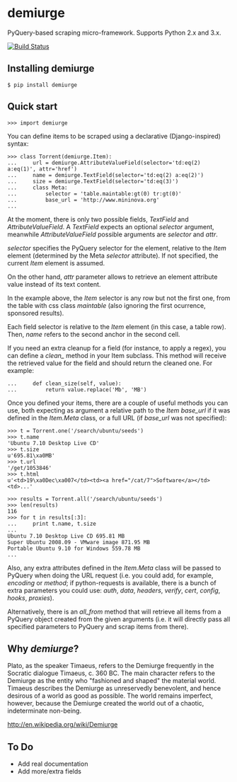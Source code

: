 demiurge
========

PyQuery-based scraping micro-framework.
Supports Python 2.x and 3.x.

[![Build Status](https://travis-ci.org/matiasb/demiurge.png?branch=master)](https://travis-ci.org/matiasb/demiurge)


Installing demiurge
-------------------

    $ pip install demiurge


Quick start
-----------

    >>> import demiurge

You can define items to be scraped using a declarative (Django-inspired) syntax:

    >>> class Torrent(demiurge.Item):
    ...     url = demiurge.AttributeValueField(selector='td:eq(2) a:eq(1)', attr='href')
    ...     name = demiurge.TextField(selector='td:eq(2) a:eq(2)')
    ...     size = demiurge.TextField(selector='td:eq(3)')
    ...     class Meta:
    ...         selector = 'table.maintable:gt(0) tr:gt(0)'
    ...         base_url = 'http://www.mininova.org'
    ...

At the moment, there is only two possible fields, *TextField* and
*AttributeValueField*. A *TextField* expects an optional *selector* argument,
meanwhile *AttributeValueField* possible arguments are *selector* and *attr*.

*selector* specifies the PyQuery selector for the element,
relative to the *Item* element (determined by the Meta *selector* attribute). If
not specified, the current *Item* element is assumed.

On the other hand, *attr* parameter allows to retrieve an element
attribute value instead of its text content.

In the example above, the *Item* selector is any row but not the first one, from
the table with css class *maintable* (also ignoring the first ocurrence,
sponsored results).

Each field selector is relative to the *Item* element (in this case, a table row).
Then, *name* refers to the second anchor in the second cell.

If you need an extra cleanup for a field (for instance, to apply a regex), you can define a *clean_<fieldname>* method in your Item subclass. This method will receive the retrieved value for the field and should return the cleaned one. For example:

    ...     def clean_size(self, value):
    ...         return value.replace('Mb', 'MB')


Once you defined your items, there are a couple of useful methods you can use,
both expecting as argument a relative path to the *Item* *base\_url* if it was
defined in the *Item.Meta* class, or a full URL (if *base\_url* was not specified):

    >>> t = Torrent.one('/search/ubuntu/seeds')
    >>> t.name
    'Ubuntu 7.10 Desktop Live CD'
    >>> t.size
    u'695.81\xa0MB'
    >>> t.url
    '/get/1053846'
    >>> t.html
    u'<td>19\xa0Dec\xa007</td><td><a href="/cat/7">Software</a></td><td>...'

    >>> results = Torrent.all('/search/ubuntu/seeds')
    >>> len(results)
    116
    >>> for t in results[:3]:
    ...     print t.name, t.size
    ...
    Ubuntu 7.10 Desktop Live CD 695.81 MB
    Super Ubuntu 2008.09 - VMware image 871.95 MB
    Portable Ubuntu 9.10 for Windows 559.78 MB
    ...

Also, any extra attributes defined in the *Item.Meta* class will be passed
to PyQuery when doing the URL request (i.e. you could add, for example,
*encoding* or *method*; if python-requests is available, there is a bunch of
extra parameters you could use: *auth*, *data*, *headers*, *verify*, *cert*,
*config*, *hooks*, *proxies*).

Alternatively, there is an *all\_from* method that will retrieve all items from
a PyQuery object created from the given arguments (i.e. it will directly pass
all specified parameters to PyQuery and scrap items from there).


Why *demiurge*?
---------------

Plato, as the speaker Timaeus, refers to the Demiurge frequently in the Socratic
dialogue Timaeus, c. 360 BC. The main character refers to the Demiurge as the
entity who "fashioned and shaped" the material world. Timaeus describes the
Demiurge as unreservedly benevolent, and hence desirous of a world as good as
possible. The world remains imperfect, however, because the Demiurge created
the world out of a chaotic, indeterminate non-being.

http://en.wikipedia.org/wiki/Demiurge


To Do
-----

- Add real documentation
- Add more/extra fields
